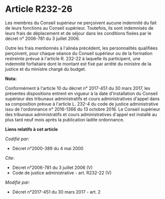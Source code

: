 # Article R232-26

Les membres du Conseil supérieur ne perçoivent aucune indemnité du fait de leurs fonctions au Conseil supérieur. Toutefois,
ils sont indemnisés de leurs frais de déplacement et de séjour dans les conditions fixées par le décret n° 2006-781 du 3
juillet 2006. 

Outre les frais mentionnés à l'alinéa précédent, les personnalités qualifiées perçoivent, pour chaque séance du Conseil
supérieur ou de la formation restreinte prévue à l'article R. 232-22 à laquelle ils participent, une indemnité forfaitaire
dont le montant est fixé par arrêté du ministre de la justice et du ministre chargé du budget.

**Nota:**

Conformément à l'article 10 du décret n° 2017-451 du 30 mars 2017, les présentes dispositions entrent en vigueur à la date
d'installation du Conseil supérieur des tribunaux administratifs et cours administratives d'appel dans sa composition prévue
à l'article L. 232-4 du code de justice administrative issu de l'ordonnance n° 2016-1366 du 13 octobre 2016. Le Conseil
supérieur des tribunaux administratifs et cours administratives d'appel est installé au plus tard neuf mois après la
publication ladite ordonnance.

**Liens relatifs à cet article**

_Codifié par_:

  - Décret n°2000-389 du 4 mai 2000

_Cite_:

  - Décret n°2006-781 du 3 juillet 2006 (V)
  - Code de justice administrative - art. R232-22 (V)

_Modifié par_:

  - Décret n°2017-451 du 30 mars 2017 - art. 2

